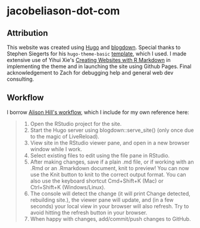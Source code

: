 # jacobeliason-dot-com

## Attribution
This website was created using [Hugo](https://gohugo.io) and [blogdown](https://cran.r-project.org/package=blogdown). 
Special thanks to Stephen Siegerts for his `hugo-theme-basic` [template](https://github.com/siegerts/hugo-theme-basic), which I used. 
I made extensive use of Yihui Xie's [Creating Websites with R Markdown](https://bookdown.org/yihui/blogdown/) in implementing the theme and in launching the site using Github Pages.
Final acknowledgement to Zach for debugging help and general web dev consulting. 

## Workflow 

I borrow [Alison Hill's workflow](https://alison.rbind.io/blog/2020-12-new-year-new-blogdown/), which I include for my own reference here:

>1. Open the RStudio project for the site.
>2. Start the Hugo server using blogdown::serve_site() (only once due to the magic of LiveReload).
>3. View site in the RStudio viewer pane, and open in a new browser window while I work.
>4. Select existing files to edit using the file pane in RStudio.
>5. After making changes, save if a plain .md file, or if working with an .Rmd or an .Rmarkdown document, knit to preview! You can now use the Knit button to knit to the correct output format. You can also use the keyboard shortcut Cmd+Shift+K (Mac) or Ctrl+Shift+K (Windows/Linux).
>6. The console will detect the change (it will print Change detected, rebuilding site.), the viewer pane will update, and (in a few seconds) your local view in your browser will also refresh. Try to avoid hitting the refresh button in your browser.
>7. When happy with changes, add/commit/push changes to GitHub.
